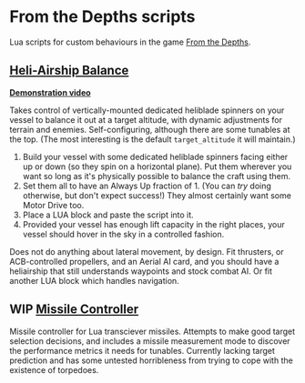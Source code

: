 # From the Depths scripts
Lua scripts for custom behaviours in the game [From the Depths](http://fromthedepthsgame.com/).

## [Heli-Airship Balance](https://github.com/LionsPhil/fromthedepthsscripts/blob/master/heliairshipbalance.lua)
**[Demonstration video](https://www.youtube.com/watch?v=goeyjXUf5Gs)**

Takes control of vertically-mounted dedicated heliblade spinners on your vessel to balance it out at a target altitude, with dynamic adjustments for terrain and enemies. Self-configuring, although there are some tunables at the top. (The most interesting is the default `target_altitude` it will maintain.)

1. Build your vessel with some dedicated heliblade spinners facing either up or down (so they spin on a horizontal plane). Put them wherever you want so long as it's physically possible to balance the craft using them.
2. Set them all to have an Always Up fraction of 1. (You can *try* doing otherwise, but don't expect success!) They almost certainly want some Motor Drive too.
3. Place a LUA block and paste the script into it.
4. Provided your vessel has enough lift capacity in the right places, your vessel should hover in the sky in a controlled fashion.

Does not do anything about lateral movement, by design. Fit thrusters, or ACB-controlled propellers, and an Aerial AI card, and you should have a heliairship that still understands waypoints and stock combat AI. Or fit another LUA block which handles navigation.

## WIP [Missile Controller](https://github.com/LionsPhil/fromthedepthsscripts/blob/master/missile.lua)
Missile controller for Lua transciever missiles. Attempts to make good target selection decisions, and includes a missile measurement mode to discover the performance metrics it needs for tunables. Currently lacking target prediction and has some untested horribleness from trying to cope with the existence of torpedoes.
